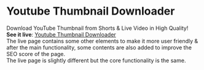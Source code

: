 # Youtube Thumbnail Downloader
Download YouTube Thumbnail from Shorts &amp; Live Video in High Quality!<br>
**See it live**: [Youtube Thumbnail Downloader](https://jalandharpaswan.com/advanced-youtube-thumbnail-downloader-download-shorts-live-video-thumbnails/ "Download YouTube Thumbnail")<br>
The live page contains some other elements to make it more user friendly &amp; after the main functionality, some contents are also added to improve the SEO score of the page.<br>
The live page is slightly different but the core functionality is the same.
